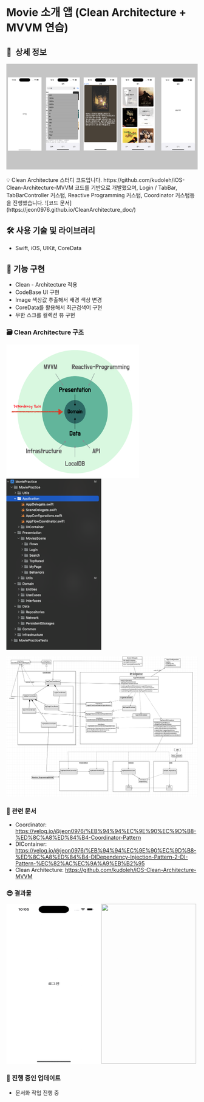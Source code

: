 # Movie 소개 앱 (Clean Architecture + MVVM 연습)

## 📖  상세 정보

![1](/imgs/1.png)

<aside>
💡 Clean Architecture 스터디 코드입니다.  https://github.com/kudoleh/iOS-Clean-Architecture-MVVM 코드를 기반으로 개발했으며, Login / TabBar, TabBarController 커스텀, Reactive Programming 커스텀, Coordinator 커스텀등을 진행했습니다.
![코드 문서](https://jeon0976.github.io/CleanArchitecture_doc/)
</aside>

## 🛠️ 사용 기술 및 라이브러리

- Swift, iOS, UIKit, CoreData

## 📱 기능 구현

- Clean - Architecture 적용
- CodeBase UI 구현
- Image 색상값 추출해서 배경 색상 변경
- CoreData를 활용해서 최근검색어 구현
- 무한 스크롤 컬렉션 뷰 구현

### 🗃️ Clean Architecture 구조

<img src="/imgs/2.png" width = "350" height = "350"/> <img src="/imgs/3.png" width = "250" height = "450"/>

![4.png](/imgs/4.png)
### 📄 관련 문서

- Coordinator: https://velog.io/@jeon0976/%EB%94%94%EC%9E%90%EC%9D%B8-%ED%8C%A8%ED%84%B4-Coordinator-Pattern
- DIContainer: https://velog.io/@jeon0976/%EB%94%94%EC%9E%90%EC%9D%B8-%ED%8C%A8%ED%84%B4-DIDependency-Injection-Pattern-2-DI-Pattern-%EC%82%AC%EC%9A%A9%EB%B2%95
- Clean Architecture: https://github.com/kudoleh/iOS-Clean-Architecture-MVVM

### 😎 결과물 

<img src="/imgs/5.gif" width = "250" height = "420"/><img src="/imgs/6.gif" width = "250" height = "420"/>

### 🔧 진행 중인 업데이트

- 문서화 작업 진행 중
